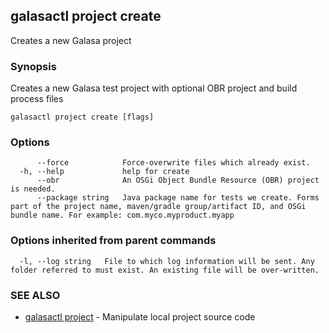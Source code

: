 ## galasactl project create

Creates a new Galasa project

### Synopsis

Creates a new Galasa test project with optional OBR project and build process files

```
galasactl project create [flags]
```

### Options

```
      --force            Force-overwrite files which already exist.
  -h, --help             help for create
      --obr              An OSGi Object Bundle Resource (OBR) project is needed.
      --package string   Java package name for tests we create. Forms part of the project name, maven/gradle group/artifact ID, and OSGi bundle name. For example: com.myco.myproduct.myapp
```

### Options inherited from parent commands

```
  -l, --log string   File to which log information will be sent. Any folder referred to must exist. An existing file will be over-written.
```

### SEE ALSO

* [galasactl project](galasactl_project.md)	 - Manipulate local project source code

